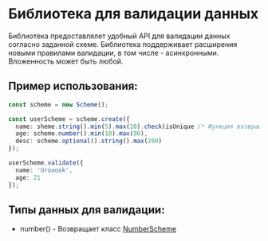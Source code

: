 # Библиотека для валидации данных
Библиотека предоставлялет удобный API для валидации данных согласно заданной схеме. Библиотека поддерживает расширения новыми правилами валидации, в том числе - асинхронными. Вложенность может быть любой.
## Пример использования:
```ts
const scheme = new Scheme();

const userScheme = scheme.create({
  name: sheme.string().min(5).max(20).check(isUnique /* Функция возвращает промис */),
  age: scheme.number().min(10).max(90),
  desc: scheme.optional().string().max(200)
});

userScheme.validate({
  name: 'Urooook',
  age: 21
});
```
## Типы данных для валидации:
- number() - Возвращает класс [NumberScheme](https://github.com/Urooook/CSFrontend/tree/main/HW5/src)
